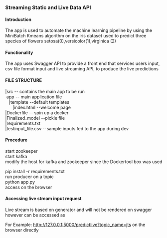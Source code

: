 ### Streaming Static and Live Data API

#### Introduction
The app is used to automate the machine learning pipeline by using the MiniBatch Kmeans algorithm on the iris dataset used to predict three species of flowers setosa(0),versicolor(1),virginica (2)

#### Functionality

The app uses Swagger API to provide a front end that services users input, csv file format input and live streaming API, to produce the live predictions


#### FILE STRUCTURE
|src -- contains the main app to be run<br/>
&nbsp;app  -- main application file<br/>
&nbsp; &nbsp;|template --default templates<br/>
&nbsp; &nbsp;&nbsp; &nbsp;|index.html --welcome page <br/>
|Dockerfile  -- spin up a docker<br/>
|Finalized_model --pickle file <br/>
|requirements.txt <br/>
|testinput_file.csv --sample inputs fed to the app during dev <br/>

#### Procedure
start zookeeper <br/>
start kafka <br/>
modify the host for kafka and zookeeper since the Dockertool box was used

pip install -r requirements.txt <br/>
run producer on a topic <br/>
python app.py <br/>
access on the browser<br/>

#### Accessing live stream input request
Live stream is based on generator and will not be rendered on swagger however can be accessed as 

For Example: http://127.0.0.1:5000/predictlive?topic_name=jts on the browser directly

